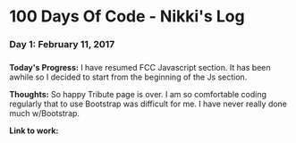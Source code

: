 # 100 Days Of Code - Nikki's Log


### Day 1: February 11, 2017
#####

**Today's Progress:** I have resumed FCC Javascript section.  It has been awhile so I decided to start from the beginning of the Js section.

**Thoughts:** So happy Tribute page is over.  I am so comfortable coding regularly that to use Bootstrap was difficult for me.  I have never really done much w/Bootstrap.

**Link to work:** [<Tribute Page>](http://codepen.io/devgrrl/pen/vgQqBa)


